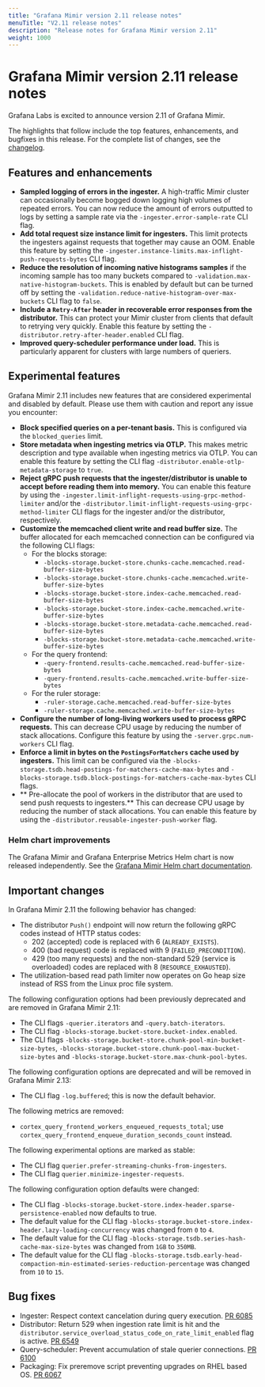 ```yaml
---
title: "Grafana Mimir version 2.11 release notes"
menuTitle: "V2.11 release notes"
description: "Release notes for Grafana Mimir version 2.11"
weight: 1000
---
```


# Grafana Mimir version 2.11 release notes

Grafana Labs is excited to announce version 2.11 of Grafana Mimir.

The highlights that follow include the top features, enhancements, and bugfixes in this release. For the complete list of changes, see the [changelog](https://github.com/grafana/mimir/blob/main/CHANGELOG.md).

## Features and enhancements

- **Sampled logging of errors in the ingester.** A high-traffic Mimir cluster can occasionally become bogged down logging high volumes of repeated errors. You can now reduce the amount of errors outputted to logs by setting a sample rate via the `-ingester.error-sample-rate` CLI flag.
- **Add total request size instance limit for ingesters.** This limit protects the ingesters against requests that together may cause an OOM. Enable this feature by setting the `-ingester.instance-limits.max-inflight-push-requests-bytes` CLI flag.
- **Reduce the resolution of incoming native histograms samples** if the incoming sample has too many buckets compared to `-validation.max-native-histogram-buckets`. This is enabled by default but can be turned off by setting the `-validation.reduce-native-histogram-over-max-buckets` CLI flag to `false`.
- **Include a `Retry-After` header in recoverable error responses from the distributor.** This can protect your Mimir cluster from clients that default to retrying very quickly. Enable this feature by setting the `-distributor.retry-after-header.enabled` CLI flag.
- **Improved query-scheduler performance under load.** This is particularly apparent for clusters with large numbers of queriers.

## Experimental features

Grafana Mimir 2.11 includes new features that are considered experimental and disabled by default. Please use them with caution and report any issue you encounter:

- **Block specified queries on a per-tenant basis.** This is configured via the `blocked_queries` limit.
- **Store metadata when ingesting metrics via OTLP.** This makes metric description and type available when ingesting metrics via OTLP. You can enable this feature by setting the CLI flag `-distributor.enable-otlp-metadata-storage` to `true`.
- **Reject gRPC push requests that the ingester/distributor is unable to accept before reading them into memory.** You can enable this feature by using the `-ingester.limit-inflight-requests-using-grpc-method-limiter` and/or the `-distributor.limit-inflight-requests-using-grpc-method-limiter` CLI flags for the ingester and/or the distributor, respectively.
- **Customize the memcached client write and read buffer size.** The buffer allocated for each memcached connection can be configured via the following CLI flags:
  - For the blocks storage:
    - `-blocks-storage.bucket-store.chunks-cache.memcached.read-buffer-size-bytes`
    - `-blocks-storage.bucket-store.chunks-cache.memcached.write-buffer-size-bytes`
    - `-blocks-storage.bucket-store.index-cache.memcached.read-buffer-size-bytes`
    - `-blocks-storage.bucket-store.index-cache.memcached.write-buffer-size-bytes`
    - `-blocks-storage.bucket-store.metadata-cache.memcached.read-buffer-size-bytes`
    - `-blocks-storage.bucket-store.metadata-cache.memcached.write-buffer-size-bytes`
  - For the query frontend:
    - `-query-frontend.results-cache.memcached.read-buffer-size-bytes`
    - `-query-frontend.results-cache.memcached.write-buffer-size-bytes`
  - For the ruler storage:
    - `-ruler-storage.cache.memcached.read-buffer-size-bytes`
    - `-ruler-storage.cache.memcached.write-buffer-size-bytes`
- **Configure the number of long-living workers used to process gRPC requests.** This can decrease CPU usage by reducing the number of stack allocations. Configure this feature by using the `-server.grpc.num-workers` CLI flag.
- **Enforce a limit in bytes on the `PostingsForMatchers` cache used by ingesters.** This limit can be configured via the `-blocks-storage.tsdb.head-postings-for-matchers-cache-max-bytes` and `-blocks-storage.tsdb.block-postings-for-matchers-cache-max-bytes` CLI flags.
- ** Pre-allocate the pool of workers in the distributor that are used to send push requests to ingesters.** This can decrease CPU usage by reducing the number of stack allocations. You can enable this feature by using the `-distributor.reusable-ingester-push-worker` flag.

### Helm chart improvements

The Grafana Mimir and Grafana Enterprise Metrics Helm chart is now released independently. See the [Grafana Mimir Helm chart documentation](/docs/helm-charts/mimir-distributed/latest/).

## Important changes

In Grafana Mimir 2.11 the following behavior has changed:

- The distributor `Push()` endpoint will now return the following gRPC codes instead of HTTP status codes:
  - 202 (accepted) code is replaced with 6 (`ALREADY_EXISTS`).
  - 400 (bad request) code is replaced with 9 (`FAILED_PRECONDITION`).
  - 429 (too many requests) and the non-standard 529 (service is overloaded) codes are replaced with 8 (`RESOURCE_EXHAUSTED`).
- The utilization-based read path limiter now operates on Go heap size instead of RSS from the Linux proc file system.

The following configuration options had been previously deprecated and are removed in Grafana Mimir 2.11:

- The CLI flags `-querier.iterators` and `-query.batch-iterators`.
- The CLI flag `-blocks-storage.bucket-store.bucket-index.enabled`.
- The CLI flags `-blocks-storage.bucket-store.chunk-pool-min-bucket-size-bytes`, `-blocks-storage.bucket-store.chunk-pool-max-bucket-size-bytes` and `-blocks-storage.bucket-store.max-chunk-pool-bytes`.

The following configuration options are deprecated and will be removed in Grafana Mimir 2.13:

- The CLI flag `-log.buffered`; this is now the default behavior.

The following metrics are removed:

- `cortex_query_frontend_workers_enqueued_requests_total`; use `cortex_query_frontend_enqueue_duration_seconds_count` instead.

The following experimental options are marked as stable:

- The CLI flag `querier.prefer-streaming-chunks-from-ingesters`.
- The CLI flag `querier.minimize-ingester-requests`.

The following configuration option defaults were changed:

- The CLI flag `-blocks-storage.bucket-store.index-header.sparse-persistence-enabled` now defaults to true.
- The default value for the CLI flag `-blocks-storage.bucket-store.index-header.lazy-loading-concurrency` was changed from `0` to `4`.
- The default value for the CLI flag `-blocks-storage.tsdb.series-hash-cache-max-size-bytes` was changed from `1GB` to `350MB`.
- The default value for the CLI flag `-blocks-storage.tsdb.early-head-compaction-min-estimated-series-reduction-percentage` was changed from `10` to `15`.

## Bug fixes

- Ingester: Respect context cancelation during query execution. [PR 6085](https://github.com/grafana/mimir/pull/6085)
- Distributor: Return 529 when ingestion rate limit is hit and the `distributor.service_overload_status_code_on_rate_limit_enabled` flag is active. [PR 6549](https://github.com/grafana/mimir/pull/6549)
- Query-scheduler: Prevent accumulation of stale querier connections. [PR 6100](https://github.com/grafana/mimir/pull/6100)
- Packaging: Fix preremove script preventing upgrades on RHEL based OS. [PR 6067](https://github.com/grafana/mimir/pull/6067)
